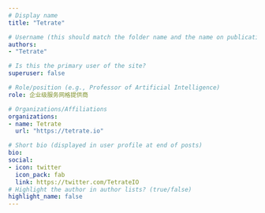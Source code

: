 ```yaml
---
# Display name
title: "Tetrate"

# Username (this should match the folder name and the name on publications)
authors:
- "Tetrate"

# Is this the primary user of the site?
superuser: false

# Role/position (e.g., Professor of Artificial Intelligence)
role: 企业级服务网格提供商

# Organizations/Affiliations
organizations:
- name: Tetrate
  url: "https://tetrate.io"

# Short bio (displayed in user profile at end of posts)
bio: 
social:
- icon: twitter
  icon_pack: fab
  link: https://twitter.com/TetrateIO
# Highlight the author in author lists? (true/false)
highlight_name: false
---
```

